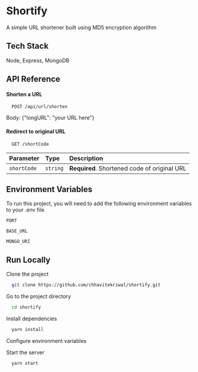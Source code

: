 
# Shortify

A simple URL shortener built using MD5 encryption algorithm

## Tech Stack

Node, Express, MongoDB
## API Reference

#### Shorten a URL

```http
  POST /api/url/shorten
```

Body: {"longURL": "your URL here"}

#### Redirect to original URL

```http
  GET /shortCode
```

| Parameter | Type     | Description                       |
| :-------- | :------- | :-------------------------------- |
| `shortCode`      | `string` | **Required**. Shortened code of original URL |




## Environment Variables

To run this project, you will need to add the following environment variables to your .env file

`PORT`

`BASE_URL`

`MONGO_URI`


## Run Locally

Clone the project

```bash
  git clone https://github.com/chhavitekriwal/shortify.git
```

Go to the project directory

```bash
  cd shortify
```

Install dependencies

```bash
  yarn install
```
Configure environment variables

Start the server

```bash
  yarn start
```

